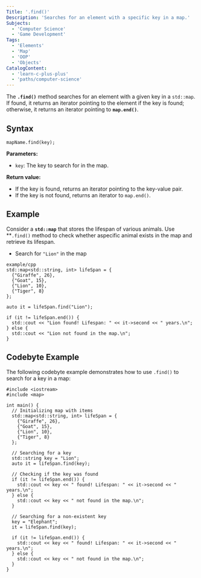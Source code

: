 ```yaml
---
Title: '.find()'
Description: 'Searches for an element with a specific key in a map.'
Subjects:
  - 'Computer Science'
  - 'Game Development'
Tags:
  - 'Elements'
  - 'Map'
  - 'OOP'
  - 'Objects'
CatalogContent:
  - 'learn-c-plus-plus'
  - 'paths/computer-science'
---
```


The **`.find()`** method searches for an element with a given key in a `std::map`. If found, it returns an iterator pointing to the element if the key is found; otherwise, it returns an iterator pointing to **`map.end()`**.

## Syntax

```pseudo
mapName.find(key);
```

**Parameters:**

- `key`: The key to search for in the map.

**Return value:**

- If the key is found, returns an iterator pointing to the key-value pair.
- If the key is not found, returns an iterator to `map.end()`.

## Example

Consider a **`std::map`** that stores the lifespan of various animals. Use \*\*`.find()` method to check whether aspecific animal exists in the map and retrieve its lifespan.

- Search for `"Lion"` in the map

```
example/cpp
std::map<std::string, int> lifeSpan = {
  {"Giraffe", 26},
  {"Goat", 15},
  {"Lion", 10},
  {"Tiger", 8}
};

auto it = lifeSpan.find("Lion");

if (it != lifeSpan.end()) {
  std::cout << "Lion found! Lifespan: " << it->second << " years.\n";
} else {
  std::cout << "Lion not found in the map.\n";
}
```

## Codebyte Example

The following codebyte example demonstrates how to use `.find()` to search for a key in a map:

```codebyte/cpp
#include <iostream>
#include <map>

int main() {
  // Initializing map with items
  std::map<std::string, int> lifeSpan = {
    {"Giraffe", 26},
    {"Goat", 15},
    {"Lion", 10},
    {"Tiger", 8}
  };

  // Searching for a key
  std::string key = "Lion";
  auto it = lifeSpan.find(key);

  // Checking if the key was found
  if (it != lifeSpan.end()) {
    std::cout << key << " found! Lifespan: " << it->second << " years.\n";
  } else {
    std::cout << key << " not found in the map.\n";
  }

  // Searching for a non-existent key
  key = "Elephant";
  it = lifeSpan.find(key);

  if (it != lifeSpan.end()) {
    std::cout << key << " found! Lifespan: " << it->second << " years.\n";
  } else {
    std::cout << key << " not found in the map.\n";
  }
}
```
